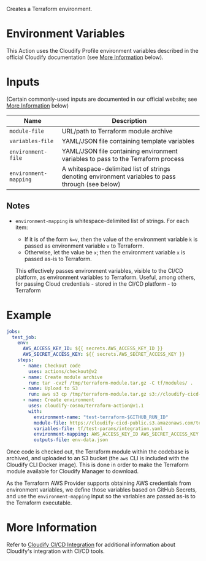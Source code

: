 Creates a Terraform environment.

# Environment Variables

This Action uses the Cloudify Profile environment variables described in the official
Cloudify documentation (see [More Information](#more-information) below).

# Inputs

(Certain commonly-used inputs are documented in our official website; see [More Information](#more-information) below)

| Name | Description
|------|------------
| `module-file` | URL/path to Terraform module archive
| `variables-file` | YAML/JSON file containing template variables
| `environment-file` | YAML/JSON file containing environment variables to pass to the Terraform process
| `environment-mapping` | A whitespace-delimited list of strings denoting environment variables to pass through (see below)

## Notes

* `environment-mapping` is whitespace-delimited list of strings. For each item:
    * If it is of the form `k=v`, then the value of the environment variable `k` is passed
      as environment variable `v` to Terraform.
    * Otherwise, let the value be `x`; then the environment variable `x` is passed as-is
      to Terraform.

    This effectively passes environment variables, visible to the CI/CD platform,
    as environment variables to Terraform. Useful, among others, for
    passing Cloud credentials - stored in the CI/CD platform - to Terraform

# Example

```yaml
jobs:
  test_job:
    env:
      AWS_ACCESS_KEY_ID: ${{ secrets.AWS_ACCESS_KEY_ID }}
      AWS_SECRET_ACCESS_KEY: ${{ secrets.AWS_SECRET_ACCESS_KEY }}
    steps:
      - name: Checkout code
        uses: actions/checkout@v2
      - name: Create module archive
        run: tar -cvzf /tmp/terraform-module.tar.gz -C tf/modules/ .
      - name: Upload to S3
        run: aws s3 cp /tmp/terraform-module.tar.gz s3://cloudify-cicd-public/
      - name: Create environment
        uses: cloudify-cosmo/terraform-action@v1.1
        with:
          environment-name: "test-terraform-$GITHUB_RUN_ID"
          module-file: https://cloudify-cicd-public.s3.amazonaws.com/terraform-module.tar.gz
          variables-file: tf/test-params/integration.yaml
          environment-mapping: AWS_ACCESS_KEY_ID AWS_SECRET_ACCESS_KEY
          outputs-file: env-data.json
```

Once code is checked out, the Terraform module within the codebase is archived, and
uploaded to an S3 bucket (the `aws` CLI is included with the Cloudify CLI Docker image). This is done
in order to make the Terraform module available for Cloudify Manager to download.

As the Terraform AWS Provider supports obtaining AWS credentials from environment variables,
we define those variables based on GitHub Secrets, and use the `environment-mapping` input so
the variables are passed as-is to the Terraform executable. 

# More Information

Refer to [Cloudify CI/CD Integration](https://docs.cloudify.co/latest/working_with/integration/) for additional information about
Cloudify's integration with CI/CD tools.
